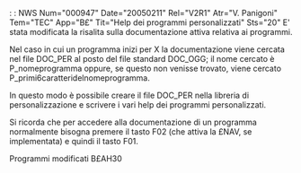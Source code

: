  :  : NWS Num="000947" Date="20050211" Rel="V2R1" Atr="V. Panigoni" Tem="TEC" App="B£" Tit="Help dei programmi personalizzati" Sts="20"
E' stata modificata la risalita sulla documentazione attiva relativa ai programmi.

Nel caso in cui un programma inizi per X la documentazione viene cercata nel file DOC_PER al posto
del file standard DOC_OGG; il nome cercato è P_nomeprogramma oppure, se questo non venisse trovato,
viene cercato P_primi6caratteridelnomeprogramma.

In questo modo è possibile creare il file DOC_PER nella libreria di personalizzazione e scrivere i vari help dei programmi personalizzati.

Si ricorda che per accedere alla documentazione di un programma normalmente bisogna premere il tasto
F02 (che attiva la £NAV, se implementata) e quindi il tasto F01.

Programmi modificati
B£AH30
